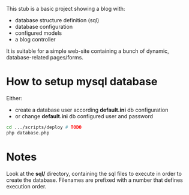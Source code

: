 This stub is a basic project showing a blog with:

- database structure definition (sql)
- database configuration
- configured models
- a blog controller


It is suitable for a simple web-site containing a bunch of dynamic, database-related pages/forms.


How to setup mysql database
===========================

Either:
- create a database user according **default.ini** db configuration
- or change **default.ini** db configured user and password

```bash
cd .../scripts/deploy # TODO
php database.php
```


Notes
=====

Look at the **sql/** directory, containing the sql files to execute in order to create the database.
Filenames are prefixed with a number that defines execution order.